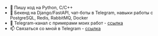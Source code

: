 - 🦾 Пишу код на Python, C/C++
- 🎯 Бекенд на Django/FastAPI, чат-боты в Telegram, навыки работы с PostgreSQL, Redis, RabbitMQ, Docker
- 📡 Telegram-канал c примерами моих работ - [ссылка](https://t.me/ex0d2s_projects)
- 📫 Связаться со мной в Telegram - [ссылка](https://t.me/ex0d2s)
